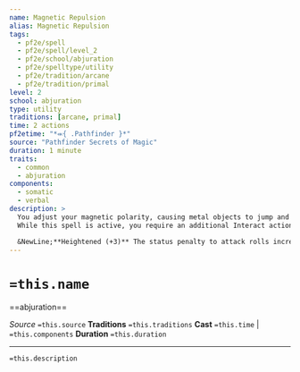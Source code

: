 ```yaml
---
name: Magnetic Repulsion
alias: Magnetic Repulsion
tags:
  - pf2e/spell
  - pf2e/spell/level_2
  - pf2e/school/abjuration
  - pf2e/spelltype/utility
  - pf2e/tradition/arcane
  - pf2e/tradition/primal
level: 2
school: abjuration
type: utility
traditions: [arcane, primal]
time: 2 actions
pf2etime: "*⬺{ .Pathfinder }*"
source: "Pathfinder Secrets of Magic"
duration: 1 minute
traits:
  - common
  - abjuration
components:
  - somatic
  - verbal
description: >
  You adjust your magnetic polarity, causing metal objects to jump and shudder away from you. Attacks made with metal objects against you take a -1 status penalty, and the squares adjacent to you are difficult terrain for creatures wearing metal armor. For creatures made entirely of metal, the penalty to their attack rolls is -2 and the squares adjacent to you are greater difficult terrain.
  While this spell is active, you require an additional Interact action before using a metal object (including to Strike with a metal weapon), and if you're wearing metal armor, you're [[Slowed]] 1.

  &NewLine;**Heightened (+3)** The status penalty to attack rolls increases by 1.
---
```

# `=this.name`
==abjuration==

*Source* `=this.source`
**Traditions** `=this.traditions`
**Cast** `=this.time` | `=this.components`
**Duration** `=this.duration`

***
`=this.description`